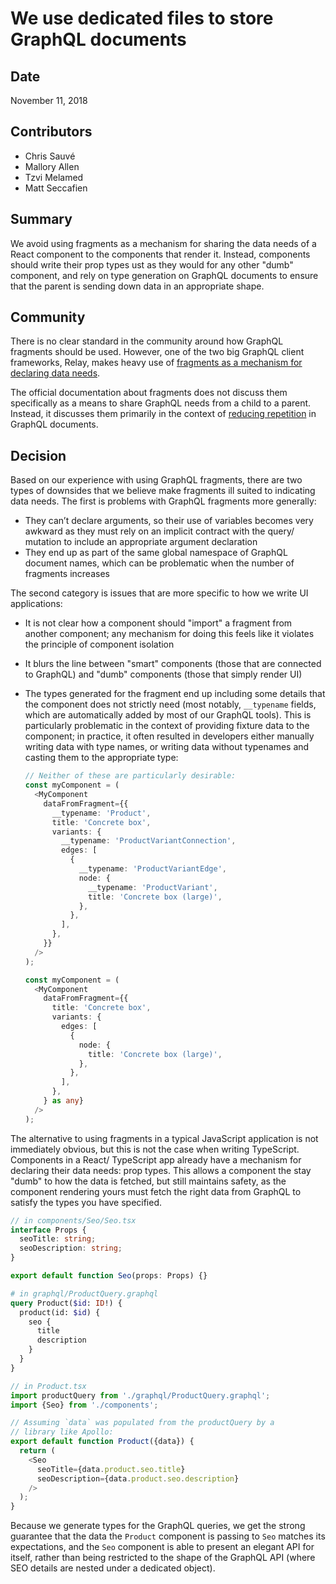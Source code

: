 # We use dedicated files to store GraphQL documents

## Date

November 11, 2018

## Contributors

* Chris Sauvé
* Mallory Allen
* Tzvi Melamed
* Matt Seccafien

## Summary

We avoid using fragments as a mechanism for sharing the data needs of a React component to the components that render it. Instead, components should write their prop types ust as they would for any other "dumb" component, and rely on type generation on GraphQL documents to ensure that the parent is sending down data in an appropriate shape.

## Community

There is no clear standard in the community around how GraphQL fragments should be used. However, one of the two big GraphQL client frameworks, Relay, makes heavy use of [fragments as a mechanism for declaring data needs](https://facebook.github.io/relay/docs/en/fragment-container.html).

The official documentation about fragments does not discuss them specifically as a means to share GraphQL needs from a child to a parent. Instead, it discusses them primarily in the context of [reducing repetition](https://graphql.org/learn/queries/#fragments) in GraphQL documents.

## Decision

Based on our experience with using GraphQL fragments, there are two types of downsides that we believe make fragments ill suited to indicating data needs. The first is problems with GraphQL fragments more generally:

* They can’t declare arguments, so their use of variables becomes very awkward as they must rely on an implicit contract with the query/ mutation to include an appropriate argument declaration
* They end up as part of the same global namespace of GraphQL document names, which can be problematic when the number of fragments increases

The second category is issues that are more specific to how we write UI applications:

* It is not clear how a component should "import" a fragment from another component; any mechanism for doing this feels like it violates the principle of component isolation

* It blurs the line between "smart" components (those that are connected to GraphQL) and "dumb" components (those that simply render UI)

* The types generated for the fragment end up including some details that the component does not strictly need (most notably, `__typename` fields, which are automatically added by most of our GraphQL tools). This is particularly problematic in the context of providing fixture data to the component; in practice, it often resulted in developers either manually writing data with type names, or writing data without typenames and casting them to the appropriate type:

  ```ts
  // Neither of these are particularly desirable:
  const myComponent = (
    <MyComponent
      dataFromFragment={{
        __typename: 'Product',
        title: 'Concrete box',
        variants: {
          __typename: 'ProductVariantConnection',
          edges: [
            {
              __typename: 'ProductVariantEdge',
              node: {
                __typename: 'ProductVariant',
                title: 'Concrete box (large)',
              },
            },
          ],
        },
      }}
    />
  );

  const myComponent = (
    <MyComponent
      dataFromFragment={{
        title: 'Concrete box',
        variants: {
          edges: [
            {
              node: {
                title: 'Concrete box (large)',
              },
            },
          ],
        },
      } as any}
    />
  );
  ```

The alternative to using fragments in a typical JavaScript application is not immediately obvious, but this is not the case when writing TypeScript. Components in a React/ TypeScript app already have a mechanism for declaring their data needs: prop types. This allows a component the stay "dumb" to how the data is fetched, but still maintains safety, as the component rendering yours must fetch the right data from GraphQL to satisfy the types you have specified.

```ts
// in components/Seo/Seo.tsx
interface Props {
  seoTitle: string;
  seoDescription: string;
}

export default function Seo(props: Props) {}
```

```graphql
# in graphql/ProductQuery.graphql
query Product($id: ID!) {
  product(id: $id) {
    seo {
      title
      description
    }
  }
}
```

```ts
// in Product.tsx
import productQuery from './graphql/ProductQuery.graphql';
import {Seo} from './components';

// Assuming `data` was populated from the productQuery by a
// library like Apollo:
export default function Product({data}) {
  return (
    <Seo
      seoTitle={data.product.seo.title}
      seoDescription={data.product.seo.description}
    />
  );
}
```

Because we generate types for the GraphQL queries, we get the strong guarantee that the data the `Product` component is passing to `Seo` matches its expectations, and the `Seo` component is able to present an elegant API for itself, rather than being restricted to the shape of the GraphQL API (where SEO details are nested under a dedicated object).

